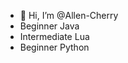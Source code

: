 - 👋 Hi, I’m @Allen-Cherry
- Beginner Java
- Intermediate Lua
- Beginner Python
<!---
Allen-Cherry/Allen-Cherry is a ✨ special ✨ repository because its `README.md` (this file) appears on your GitHub profile.
You can click the Preview link to take a look at your changes.
--->
